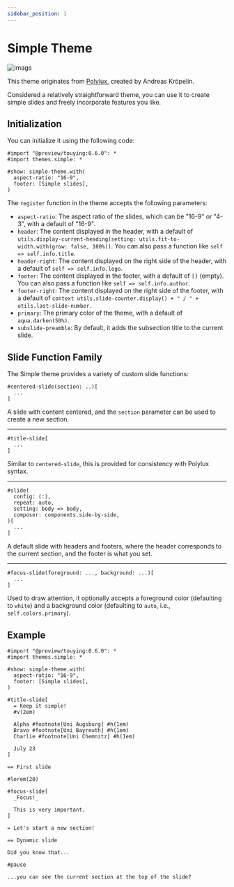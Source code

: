 ```yaml
---
sidebar_position: 1
---
```


# Simple Theme

![image](https://github.com/touying-typ/touying/assets/34951714/83d5295e-f961-4ffd-bc56-a7049848d408)

This theme originates from [Polylux](https://polylux.dev/book/themes/gallery/simple.html), created by Andreas Kröpelin.

Considered a relatively straightforward theme, you can use it to create simple slides and freely incorporate features you like.

## Initialization

You can initialize it using the following code:

```typst
#import "@preview/touying:0.6.0": *
#import themes.simple: *

#show: simple-theme.with(
  aspect-ratio: "16-9",
  footer: [Simple slides],
)
```

The `register` function in the theme accepts the following parameters:

- `aspect-ratio`: The aspect ratio of the slides, which can be "16-9" or "4-3", with a default of "16-9".
- `header`: The content displayed in the header, with a default of `utils.display-current-heading(setting: utils.fit-to-width.with(grow: false, 100%))`. You can also pass a function like `self => self.info.title`.
- `header-right`: The content displayed on the right side of the header, with a default of `self => self.info.logo`.
- `footer`: The content displayed in the footer, with a default of `[]` (empty). You can also pass a function like `self => self.info.author`.
- `footer-right`: The content displayed on the right side of the footer, with a default of `context utils.slide-counter.display() + " / " + utils.last-slide-number`.
- `primary`: The primary color of the theme, with a default of `aqua.darken(50%)`.
- `subslide-preamble`: By default, it adds the subsection title to the current slide.


## Slide Function Family

The Simple theme provides a variety of custom slide functions:

```typst
#centered-slide(section: ..)[
  ...
]
```

A slide with content centered, and the `section` parameter can be used to create a new section.

---

```typst
#title-slide[
  ...
]
```

Similar to `centered-slide`, this is provided for consistency with Polylux syntax.

---

```typst
#slide(
  config: (:),
  repeat: auto,
  setting: body => body,
  composer: components.side-by-side,
)[
  ...
]
```

A default slide with headers and footers, where the header corresponds to the current section, and the footer is what you set.

---

```typst
#focus-slide(foreground: ..., background: ...)[
  ...
]
```

Used to draw attention, it optionally accepts a foreground color (defaulting to `white`) and a background color (defaulting to `auto`, i.e., `self.colors.primary`).


## Example

```typst
#import "@preview/touying:0.6.0": *
#import themes.simple: *

#show: simple-theme.with(
  aspect-ratio: "16-9",
  footer: [Simple slides],
)

#title-slide[
  = Keep it simple!
  #v(2em)

  Alpha #footnote[Uni Augsburg] #h(1em)
  Bravo #footnote[Uni Bayreuth] #h(1em)
  Charlie #footnote[Uni Chemnitz] #h(1em)

  July 23
]

== First slide

#lorem(20)

#focus-slide[
  _Focus!_

  This is very important.
]

= Let's start a new section!

== Dynamic slide

Did you know that...

#pause

...you can see the current section at the top of the slide?
```

